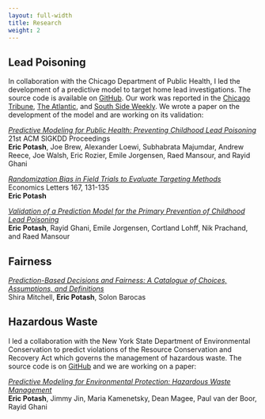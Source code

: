 ```yaml
---
layout: full-width
title: Research
weight: 2
---
```

## Lead Poisoning
In collaboration with the Chicago Department of Public Health, I led the development of a predictive model to target home lead investigations. The source code is available on [GitHub](htts://github.com/chicago/lead-model). Our work was reported in the [Chicago Tribune](http://www.chicagotribune.com/news/ct-big-data-police-misconduct-met-20160816-story.html), [The Atlantic](https://www.theatlantic.com/technology/archive/2016/01/predictive-policing-food-poisoning/423126/), and [South Side Weekly](http://southsideweekly.com/living-with-lead/). We wrote a paper on the development of the model and are working on its validation:

*[Predictive Modeling for Public Health: Preventing Childhood Lead Poisoning]({{site.baseurl}}/assets/pdf/lead_kdd.pdf)*<br/>
21st ACM SIGKDD Proceedings<br/>
**Eric Potash**, Joe Brew, Alexander Loewi, Subhabrata Majumdar, Andrew Reece, Joe Walsh, Eric Rozier, Emile Jorgensen, Raed Mansour, and Rayid Ghani

*[Randomization Bias in Field Trials to Evaluate Targeting Methods](https://www.sciencedirect.com/science/article/pii/S0165176518301034)*<br/>
Economics Letters 167, 131-135<br/>
**Eric Potash**

*[Validation of a Prediction Model for the Primary Prevention of Childhood Lead Poisoning]()*<br/>
**Eric Potash**, Rayid Ghani, Emile Jorgensen, Cortland Lohff, Nik Prachand, and Raed Mansour


## Fairness
*[Prediction-Based Decisions and Fairness: A Catalogue of Choices, Assumptions, and Definitions](https://arxiv.org/abs/1811.07867)*<br/>
Shira Mitchell, **Eric Potash**, Solon Barocas

## Hazardous Waste
I led a collaboration with the New York State Department of Environmental Conservation to predict violations of the Resource Conservation and Recovery Act which governs the management of hazardous waste. The source code is on [GitHub](https://github.com/dssg/rcra) and we are working on a paper:

*[Predictive Modeling for Environmental Protection: Hazardous Waste Management]({{site.baseurl}}/assets/pdf/rcra_preprint.pdf)*<br/>
**Eric Potash**, Jimmy Jin, Maria Kamenetsky, Dean Magee, Paul van der Boor, Rayid Ghani

